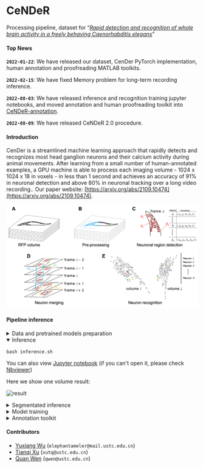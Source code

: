 # CeNDeR

Processing pipeline, dataset for “[*Rapid detection and recognition of whole brain activity in a freely behaving Caenorhabditis elegans*](https://arxiv.org/abs/2109.10474)”

#### Top News

**`2022-01-22`**:  We have released our dataset, CenDer PyTorch implementation, human annotation and proofreading MATLAB toolkits.

**`2022-02-15`**:  We have fixed Memory problem for long-term recording inference.

**`2022-08-03`**:  We have released inference and recognition training jupyter notebooks, and moved annotation and human proofreading toolkit into [CeNDeR-annotation](https://github.com/Wenlab/CeNDeR-annotation).

**`2022-08-09`**:  We have released CeNDeR 2.0 procedure.

#### Introduction

CenDer is a streamlined machine learning approach that rapidly detects and recognizes most head ganglion neurons and their calcium activity during animal movements. After learning from a small number
of human-annotated examples, a GPU machine is able to process each imaging volume - 1024 x 1024 x 18 in voxels - in less than 1 second and achieves an accuracy of 91% in neuronal detection and above 80% in
neuronal tracking over a long video recording.. Our paper website: [https://arxiv.org/abs/2109.10474](https://arxiv.org/abs/2109.10474).

![](figs/pipeline.png)

#### Pipeline inference

<details>
<summary> Data and pretrained models preparation </summary>

You can download dataset, pretrained models and CeNDeR system in [OSF](https://osf.io/v2b5n/).

</details>

<details open>
<summary> Inference </summary>

```shell
bash inference.sh
```


You can also view [Jupyter notebook](https://github.com/Wenlab/C.elegans-Neuron-Recognition-Algorithm/blob/master/inference.ipynb) (if you can't open it, please check [Nbviewer](https://nbviewer.org/github/Wenlab/CeNDeR/blob/main/inference.ipynb))

Here we show one volume result:

![result](figs/result.png)
</details>


<details>
<summary> Segmentated inference </summary>

To improve accuracy, one should tune pre-processing results (e.g., *C. elegans* coordinate system).

1. Pre-processing stage inference

```shell
python inference.py --only-preprocessing --preprocessing-mode 6 --process-stack-root data/dataset/raw --save-preprocess-result-root data/dataset/proofreading
```

2. Using [LABELME](https://github.com/wkentaro/labelme) (version 4.5.7) to tune

```shell
labelme data/dataset/proofreading
```

3. Pipeline inference from modified *C. elegans* coordinate system:

```shell
python inference.py --load-preprocess-result-root data/dataset/proofreading --process-stack-root data/dataset/raw --json-store-root data/dataset_result
```

</details>

<details>
<summary> Model training </summary>

Detection training example:

```shell
python src/detection/det_train.py
```

Recognition training example:

```shell
# CeNDeR dataset
python src/benchmarks/datasets/fDNC.py --mode 0
python src/recognition/training/exps/e1.py
```

You can also view [Jupyter notebook](https://github.com/Wenlab/C.elegans-Neuron-Recognition-Algorithm/blob/master/recognition.ipynb) (if you can't open it, please check [Nbviewer](https://nbviewer.org/github/Wenlab/CeNDeR/blob/main/recognition.ipynb))

```shell
# NeRVE dataset
python src/benchmarks/datasets/fDNC.py --mode 1
python src/benchmarks/datasets/CeNDeR.py --mode 1
python src/recognition/training/exps/e1.py
```

Check [TensorBoard](https://www.tensorflow.org/tensorboard) for training details.

```shell
tensorboard --logdir=tb_log
```

</details>



<details>
<summary> Annotation toolkit </summary>

[The toolkit](https://github.com/Wenlab/CeNDeR-annotation) can view and annotate whole brain imaging data.

</details>

#### Contributors

- [Yuxiang Wu](https://github.com/wuyxiquanquan) (`elephantameler@mail.ustc.edu.cn`)
- [Tianqi Xu](https://github.com/xutq) (`xutq@ustc.edu.cn`)
- [Quan Wen](https://github.com/wenquan) (`qwen@ustc.edu.cn`)

